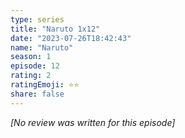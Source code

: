 ```yaml
---
type: series
title: "Naruto 1x12"
date: "2023-07-26T18:42:43"
name: "Naruto"
season: 1
episode: 12
rating: 2
ratingEmoji: ⭐️⭐️
share: false
---
```


_[No review was written for this episode]_
